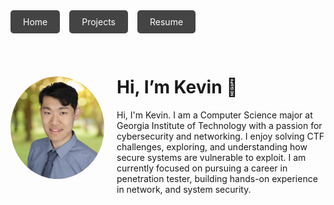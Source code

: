 <!-- Navigation Buttons -->
<div style="display: flex; gap: 15px; margin-bottom: 30px;">
  <a href="index.md" style="padding: 10px 20px; background-color:#444; color:white; text-decoration:none; border-radius:5px;">Home</a>
  <a href="projects.md" style="padding: 10px 20px; background-color:#444; color:white; text-decoration:none; border-radius:5px;">Projects</a>
  <a href="images/Kevin_s_resume.pdf" style="padding: 10px 20px; background-color:#444; color:white; text-decoration:none; border-radius:5px;" target="_blank">Resume</a>
</div>

<!-- Photo + About Me -->
<div style="display: flex; align-items: center; gap: 20px;">
  <img src="images/IMG_2444.jpeg" alt="Kevin Yin" width="150" style="border-radius: 50%;"/>
  <div>
    <h1>Hi, I’m Kevin 👋</h1>
    <p>
Hi, I'm Kevin. I am a Computer Science major at Georgia Institute of Technology with a passion for cybersecurity and networking. I enjoy solving CTF challenges, exploring, and understanding how secure systems are vulnerable to exploit. I am currently focused on pursuing a career in penetration tester, building hands-on experience in network, and system security. 
    </p>
  </div>
</div>
